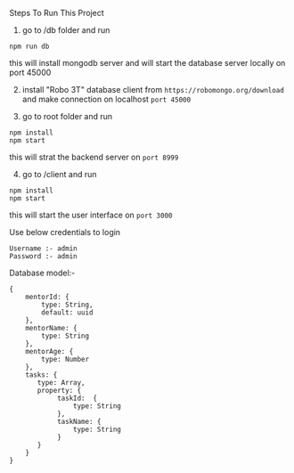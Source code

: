 Steps To Run This Project

1. go to /db folder and run 
```
npm run db
```
   this will install mongodb server and will start the database server locally on port 45000

2. install "Robo 3T" database client from `https://robomongo.org/download` and make connection on localhost `port 45000`

3. go to root folder and run 
```
npm install 
npm start
```
this will strat the backend server on `port 8999`

4. go to /client and run 
```
npm install 
npm start 
```
this will start the user interface on `port 3000`

Use below credentials to login 
```
Username :- admin
Password :- admin
```

Database model:-

```
{
    mentorId: {
        type: String,
        default: uuid
    },
    mentorName: {
        type: String
    },
    mentorAge: {
        type: Number
    },
    tasks: {
       type: Array,
       property: {
            taskId:  {
                type: String
            },
            taskName: {
                type: String
            }
       }
    }   
}

```
